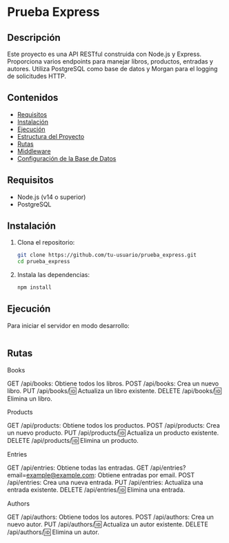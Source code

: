 # Prueba Express

## Descripción

Este proyecto es una API RESTful construida con Node.js y Express. Proporciona varios endpoints para manejar libros, productos, entradas y autores. Utiliza PostgreSQL como base de datos y Morgan para el logging de solicitudes HTTP.

## Contenidos

- [Requisitos](#requisitos)
- [Instalación](#instalación)
- [Ejecución](#ejecución)
- [Estructura del Proyecto](#estructura-del-proyecto)
- [Rutas](#rutas)
- [Middleware](#middleware)
- [Configuración de la Base de Datos](#configuración-de-la-base-de-datos)

## Requisitos

- Node.js (v14 o superior)
- PostgreSQL

## Instalación

1. Clona el repositorio:

    ```bash
    git clone https://github.com/tu-usuario/prueba_express.git
    cd prueba_express
    ```

2. Instala las dependencias:

    ```bash
    npm install
    ```

## Ejecución

Para iniciar el servidor en modo desarrollo:

```bash npm run dev
```

## Rutas

Books

GET /api/books: Obtiene todos los libros.
POST /api/books: Crea un nuevo libro.
PUT /api/books/:id: Actualiza un libro existente.
DELETE /api/books/:id: Elimina un libro.

Products

GET /api/products: Obtiene todos los productos.
POST /api/products: Crea un nuevo producto.
PUT /api/products/:id: Actualiza un producto existente.
DELETE /api/products/:id: Elimina un producto.

Entries

GET /api/entries: Obtiene todas las entradas.
GET /api/entries?email=example@example.com: Obtiene entradas por email.
POST /api/entries: Crea una nueva entrada.
PUT /api/entries: Actualiza una entrada existente.
DELETE /api/entries/:id: Elimina una entrada.

Authors

GET /api/authors: Obtiene todos los autores.
POST /api/authors: Crea un nuevo autor.
PUT /api/authors/:id: Actualiza un autor existente.
DELETE /api/authors/:id: Elimina un autor.
